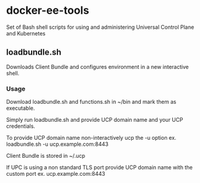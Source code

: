 # docker-ee-tools
Set of Bash shell scripts for using and administering Universal Control Plane and Kubernetes

## loadbundle.sh

Downloads Client Bundle and configures environment in a new interactive shell.

### Usage
Download loadbundle.sh and functions.sh in ~/bin and mark them as executable.

Simply run loadbundle.sh and provide UCP domain name and your UCP credentials.

To provide UCP domain name non-interactively ucp the -u option ex. loadbundle.sh -u ucp.example.com:8443

Client Bundle is stored in ~/.ucp

If UPC is using a non standard TLS port provide UCP domain name with the custom port ex. ucp.example.com:8443
